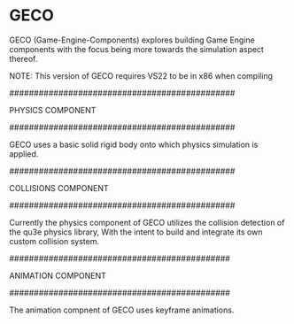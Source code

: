 # GECO 

GECO (Game-Engine-Components) explores building Game Engine components with the focus being more towards the simulation aspect thereof.

NOTE: This version of GECO requires VS22 to be in x86 when compiling

##############################################

PHYSICS COMPONENT

##############################################

GECO uses a basic solid rigid body onto which physics simulation is applied.

##############################################

COLLISIONS COMPONENT

##############################################

Currently the physics component of GECO utilizes the collision detection of the qu3e physics library, With the intent to build and integrate its own custom collision system.

#############################################

ANIMATION COMPONENT

#############################################

The animation compnent of GECO uses keyframe animations.



